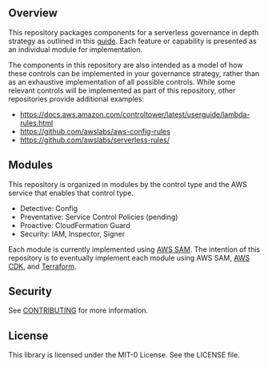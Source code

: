## Overview
This repository packages components for a serverless governance in depth strategy as outlined in this [guide](https://serverlessland.com/content/service/lambda/guides/governance/1-introduction). Each feature or capability is presented as an individual module for implementation.

The components in this repository are also intended as a model of how these controls can be implemented in your governance strategy, rather than as an exhaustive implementation of all possible controls. While some relevant controls will be implemented as part of this repository, other repositories provide additional examples:
* https://docs.aws.amazon.com/controltower/latest/userguide/lambda-rules.html
* https://github.com/awslabs/aws-config-rules
* https://github.com/awslabs/serverless-rules/

## Modules
This repository is organized in modules by the control type and the AWS service that enables that control type.
* Detective: Config
* Preventative: Service Control Policies (pending)
* Proactive: CloudFormation Guard
* Security: IAM, Inspector, Signer

Each module is currently implemented using [AWS SAM](https://docs.aws.amazon.com/serverless-application-model/latest/developerguide/what-is-sam.html). The intention of this repository is to eventually implement each module using AWS SAM, [AWS CDK](https://docs.aws.amazon.com/cdk/v2/guide/getting_started.html), and [Terraform](https://registry.terraform.io/providers/hashicorp/aws/latest/docs).

## Security
See [CONTRIBUTING](CONTRIBUTING.md#security-issue-notifications) for more information.

## License
This library is licensed under the MIT-0 License. See the LICENSE file.